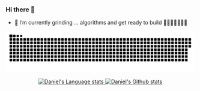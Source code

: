 ### Hi there 👋

- 🌱 I’m currently grinding ... algorithms and get ready to build 🚀🚀🚀🚀🚀🚀🚀

<!--
**danielsss/danielsss** is a ✨ _special_ ✨ repository because its `README.md` (this file) appears on your GitHub profile.

Here are some ideas to get you started:

- 🔭 I’m currently working on ...
- 🌱 I’m currently learning ...
- 👯 I’m looking to collaborate on ...
- 🤔 I’m looking for help with ...
- 💬 Ask me about ...
- 📫 How to reach me: ...
- 😄 Pronouns: ...
- ⚡ Fun fact: ...
-->

<a href=#><img src="contributions.svg"></a>


<!-- Light Mode -->
<div align="center">
<a href="https://github.com/danielsss/github-readme-stats#gh-light-mode-only">
<img height=200 src="https://github-readme-stats-danielsss.vercel.app/api/top-langs/?username=danielsss&layout=compact&langs_count=10&hide_border=true&role=owner,collaborator&theme=default#gh-light-mode-only" alt="Daniel's Language stats" />
</a>
<!--a href="https://github.com/danielsss/github-readme-stats#gh-light-mode-only">
<img height=200 src="https://github-readme-stats-danielsss.vercel.app/api?username=danielsss&show_icons=true&count_private=true&line_height=28&hide_border=true&card_width=450&include_all_commits=true&role=owner,collaborator&exclude_repo=github-readme-stats&theme=default#gh-light-mode-only" alt="Daniel's Github stats" />
</a>
</div-->

<!-- Dark Mode -->
<!--div align="center">
<a href="https://github.com/danielsss/github-readme-stats#gh-dark-mode-only">
<img height=200 src="https://github-readme-stats-danielsss.vercel.app/api/top-langs/?username=danielsss&layout=compact&langs_count=10&hide_border=true&role=owner,collaborator&theme=dark&bg_color=000000#gh-dark-mode-only" alt="Daniel's Language stats" />
</a-->
<a href="https://github.com/danielsss/github-readme-stats#gh-dark-mode-only">
<img height=200 src="https://github-readme-stats-danielsss.vercel.app/api?username=danielsss&show_icons=true&count_private=true&line_height=28&hide_border=true&card_width=450&include_all_commits=true&role=owner,collaborator&exclude_repo=github-readme-stats&theme=dark&bg_color=000000#gh-dark-mode-only" alt="Daniel's Github stats" />
</a>
</div>
